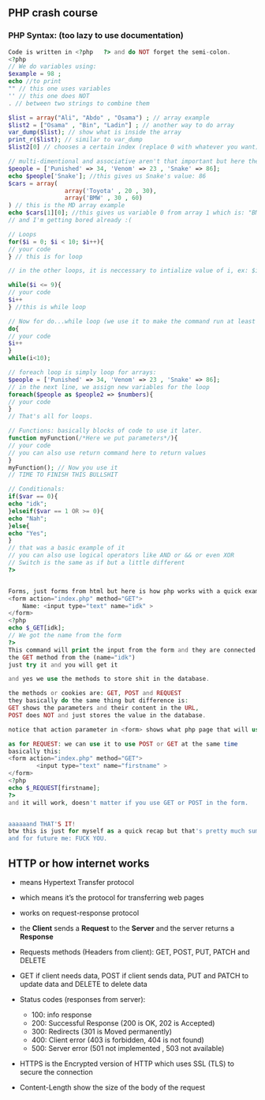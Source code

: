 ## PHP crash course

### PHP Syntax: (too lazy to use documentation)

```PHP
Code is written in <?php   ?> and do NOT forget the semi-colon.
<?php
// We do variables using:
$example = 98 ;
echo //to print
"" // this one uses variables
'' // this one does NOT
. // between two strings to combine them

$list = array("Ali", "Abdo" , "Osama") ; // array example
$list2 = ["Osama" , "Bin", "Ladin"] ; // another way to do array
var_dump($list); // show what is inside the array
print_r($list); // similar to var_dump
$list2[0] // chooses a certain index (replace 0 with whatever you want)

// multi-dimentional and associative aren't that important but here they are anyway:
$people = ['Punished' => 34, 'Venom' => 23 , 'Snake' => 86];
echo $people['Snake']; //this gives us Snake's value: 86
$cars = array(
				array('Toyota' , 20 , 30),
				array('BMW' , 30 , 60)
) // this is the MD array example
echo $cars[1][0]; //this gives us variable 0 from array 1 which is: "BMW"
// and I'm getting bored already :(

// Loops
for($i = 0; $i < 10; $i++){
// your code
} // this is for loop 

// in the other loops, it is neccessary to intialize value of i, ex: $i=0

while($i <= 9){
// your code
$i++
} //this is while loop

// Now for do...while loop (we use it to make the command run at least once):
do{
// your code
$i++
}
while(i<10);

// foreach loop is simply loop for arrays:
$people = ['Punished' => 34, 'Venom' => 23 , 'Snake' => 86];
// in the next line, we assign new variables for the loop
foreach($people as $people2 => $numbers){
// your code
}
// That's all for loops.

// Functions: basically blocks of code to use it later.
function myFunction(/*Here we put parameters*/){
// your code
// you can also use return command here to return values
}
myFunction(); // Now you use it
// TIME TO FINISH THIS BULLSHIT 

// Conditionals:
if($var == 0){
echo "idk";
}elseif($var == 1 OR >= 0){
echo "Nah";
}else{
echo "Yes";
}
// that was a basic example of it
// you can also use logical operators like AND or && or even XOR
// Switch is the same as if but a little different
?>


Forms, just forms from html but here is how php works with a quick example:
<form action="index.php" method="GET">
	Name: <input type="text" name="idk" >
</form>
<?php
echo $_GET[idk];
// We got the name from the form
?>
This command will print the input from the form and they are connected using
the GET method from the (name="idk")
just try it and you will get it

and yes we use the methods to store shit in the database.

the methods or cookies are: GET, POST and REQUEST
they basically do the same thing but difference is:
GET shows the parameters and their content in the URL,
POST does NOT and just stores the value in the database.

notice that action parameter in <form> shows what php page that will use the method.

as for REQUEST: we can use it to use POST or GET at the same time
basically this:
<form action="index.php" method="GET">
		<input type="text" name="firstname" >
</form>
<?php
echo $_REQUEST[firstname];
?>
and it will work, doesn't matter if you use GET or POST in the form.


aaaaaand THAT'S IT!
btw this is just for myself as a quick recap but that's pretty much sums it.
and for future me: FUCK YOU.
```

  

## HTTP or how internet works

- means Hypertext Transfer protocol
- which means it’s the protocol for transferring web pages
- works on request-response protocol
- the **Client** sends a **Request** to the **Server** and the server returns a **Response**
- Requests methods (Headers from client): GET, POST, PUT, PATCH and DELETE
- GET if client needs data, POST if client sends data, PUT and PATCH to update data and DELETE to delete data

- Status codes (responses from server):
    - 100: info response
    - 200: Successful Response (200 is OK, 202 is Accepted)
    - 300: Redirects (301 is Moved permanently)
    - 400: Client error (403 is forbidden, 404 is not found)
    - 500: Server error (501 not implemented , 503 not available)

- HTTPS is the Encrypted version of HTTP which uses SSL (TLS) to secure the connection
- Content-Length show the size of the body of the request
